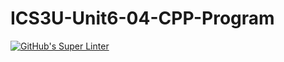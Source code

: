 # ICS3U-Unit6-04-CPP-Program

[![GitHub's Super Linter](https://github.com/Igor-Zhelezniak-1/ICS3U-Unit6-04-CPP-Program/workflows/GitHub's%20Super%20Linter/badge.svg)](https://github.com/Igor-Zhelezniak-1/ICS3U-Unit6-04-CPP-Program/actions)
